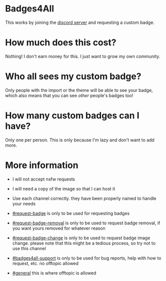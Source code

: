 # Badges4All
This works by joining the [discord server](https://discord.gg/hGNtQ8rMQb) and requesting a custom badge.

# How much does this cost?
Nothing! I don't earn money for this. I just want to grow my own community.

# Who all sees my custom badge?
Only people with the import or the theme will be able to see your badge, which also means that you can see *other* people's badges too!

# How many custom badges can I have?
Only one per person. This is only because I'm lazy and don't want to add more.

# More information
- I will not accept nsfw requests
- I will need a copy of the image so that I can host it


- Use each channel correctly. they have been properly named to handle your needs

- [#request-badge](https://discord.com/channels/950171326822363186/950196101229735936) is only to be used for requesting badges

- [#request-badge-removal](https://discord.com/channels/950171326822363186/950197601897181184) is only to be used to request badge removal, if you want yours removed for whatever reason

- [#request-badge-change](https://discord.com/channels/950171326822363186/950197637234188340) is only to be used to request badge image change. please note that this might be a tedious process, so try not to use this channel

- [#badges4all-support](https://discord.com/channels/950171326822363186/950197829324914749) is only to be used for bug reports, help with how to request, etc. no offtopic allowed

- [#general](https://discord.com/channels/950171326822363186/950171326822363189) this is where offtopic is allowed
